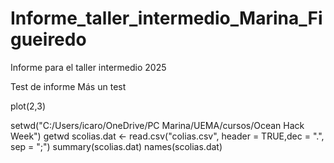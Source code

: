 # Informe_taller_intermedio_Marina_Figueiredo

Informe para el taller intermedio 2025

Test de informe Más un test

plot(2,3)

setwd("C:/Users/icaro/OneDrive/PC Marina/UEMA/cursos/Ocean Hack Week") getwd scolias.dat \<- read.csv("colias.csv", header = TRUE,dec = ".", sep = ";") summary(scolias.dat) names(scolias.dat)
